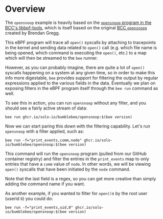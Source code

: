 # Overview

The `opensnoop` example is heavily based on the [`opensnoop` program in the BCC's libbpf-tools](https://github.com/iovisor/bcc/blob/master/libbpf-tools/opensnoop.c), which is itself based on the original [BCC `opensnoop`](https://github.com/iovisor/bcc/blob/master/tools/opensnoop.py) created by Brendan Gregg. 

This eBPF program will trace all `open()` syscalls by attaching to tracepoints in the kernel and sending data related to `open()` call (e.g. which file name is being opened, which command is executing the `open()`, etc.) to a map which will then be streamed to the `bee` runner.

However, as you can probably imagine, there are quite a lot of `open()` syscalls happening on a system at any given time, so in order to make this info more digestable, `bee` provides support for filtering the output by regular expressions applied to the various fields in the data. Eventually we plan on exposing filters in the eBPF program itself through the `bee run` command as well.

To see this in action, you can run `opensnoop` without any filter, and you should see a fairly active stream of data:
```
bee run ghcr.io/solo-io/bumblebee/opensnoop:$(bee version)
```

Now we can start paring this down with the filtering capability. Let's run `opensnoop` with a filter applied, such as:
```
bee run -f="print_events,comm,node" ghcr.io/solo-io/bumblebee/opensnoop:$(bee version)
```
This command will run the `opensnoop` program (pulled from our GitHub container registry) and filter the entries in the `print_events` map to only entries that have a `comm` value of `node`. In other words, we will be viewing `open()` syscalls that have been initiated by the `node` command.

Note that the last field is a regex, so you can get more creative than simply adding the command name if you want.

As another example, if you wanted to filter for `open()`s by the root user (userid `0`) you could do:
```
bee run -f="print_events,uid,0" ghcr.io/solo-io/bumblebee/opensnoop:$(bee version)
```
